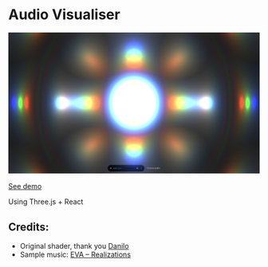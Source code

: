 # Audio Visualiser

[![example](demo.png)](https://audio-visual-1.netlify.app/)

[See demo](https://audio-visual-1.netlify.app/)

Using Three.js + React

## Credits:

-   Original shader, thank you [Danilo](https://www.shadertoy.com/user/Danguafer)
-   Sample music: [EVA – Realizations](https://www.youtube.com/watch?v=3wqlHxzIbl4)
